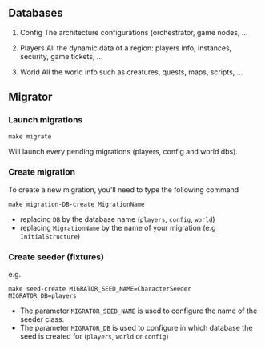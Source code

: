 ## Databases
1. Config
The architecture configurations (orchestrator, game nodes, ...

2. Players
All the dynamic data of a region: players info, instances, security, game tickets, ...

3. World
All the world info such as creatures, quests, maps, scripts, ...

## Migrator
### Launch migrations
```shell
make migrate
```
Will launch every pending migrations (players, config and world dbs).
### Create migration
To create a new migration, you'll need to type the following command
```shell
make migration-DB-create MigrationName
```
 - replacing `DB` by the database name (`players`, `config`, `world`) 
 - replacing `MigrationName` by the name of your migration (e.g `InitialStructure`)

### Create seeder (fixtures)
e.g.
```shell
make seed-create MIGRATOR_SEED_NAME=CharacterSeeder MIGRATOR_DB=players
```
 - The parameter `MIGRATOR_SEED_NAME` is used to configure the name of the seeder class.
 - The parameter `MIGRATOR_DB` is used to configure in which database the seed is created for (`players`, `world` or `config`)
